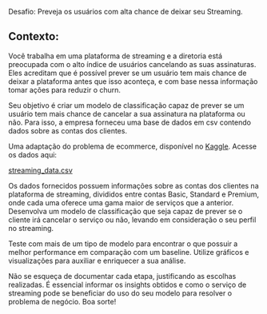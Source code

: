 Desafio: Preveja os usuários com alta chance de deixar seu Streaming.
## Contexto:

Você trabalha em uma plataforma de streaming e a diretoria está preocupada com o alto índice de usuários cancelando as suas assinaturas. Eles acreditam que é possível prever se um usuário tem mais chance de deixar a plataforma antes que isso aconteça, e com base nessa informação tomar ações para reduzir o churn.

Seu objetivo é criar um modelo de classificação capaz de prever se um usuário tem mais chance de cancelar a sua assinatura na plataforma ou não. Para isso, a empresa forneceu uma base de dados em csv contendo dados sobre as contas dos clientes.


Uma adaptação do problema de ecommerce, disponível no [Kaggle](https://www.kaggle.com/datasets/ankitverma2010/ecommerce-customer-churn-analysis-and-prediction?select=E+Commerce+Dataset.xlsx). Acesse os dados aqui: 

[streaming_data.csv](https://s3-us-west-2.amazonaws.com/secure.notion-static.com/75a740fb-4146-455a-8d13-6a24ba56d2c8/streaming_data.csv)

Os dados fornecidos possuem informações sobre as contas dos clientes na plataforma de streaming, divididos entre contas Basic, Standard e Premium, onde cada uma oferece uma gama maior de serviços que a anterior.
Desenvolva um modelo de classificação que seja capaz de prever se o cliente irá cancelar o serviço ou não, levando em consideração o seu perfil no streaming.

Teste com mais de um tipo de modelo para encontrar o que possuir a melhor performance em comparação com um baseline. Utilize gráficos e visualizações para auxiliar e enriquecer a sua análise.

Não se esqueça de documentar cada etapa, justificando as escolhas realizadas. É essencial informar os insights obtidos e como o serviço de streaming pode se beneficiar do uso do seu modelo para resolver o problema de negócio. Boa sorte!
